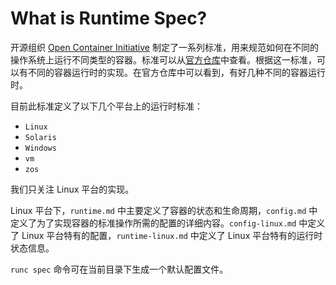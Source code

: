 # What is Runtime Spec?

开源组织 [Open Container Initiative](https://www.opencontainers.org) 制定了一系列标准，用来规范如何在不同的操作系统上运行不同类型的容器。标准可以从[官方仓库](https://github.com/opencontainers/runtime-spec)中查看。根据这一标准，可以有不同的容器运行时的实现。在官方仓库中可以看到，有好几种不同的容器运行时。

目前此标准定义了以下几个平台上的运行时标准：

* `Linux`
* `Solaris`
* `Windows`
* `vm`
* `zos`

我们只关注 Linux 平台的实现。



Linux 平台下，`runtime.md` 中主要定义了容器的状态和生命周期，`config.md` 中定义了为了实现容器的标准操作所需的配置的详细内容。`config-linux.md` 中定义了 Linux 平台特有的配置，`runtime-linux.md` 中定义了 Linux 平台特有的运行时状态信息。

`runc spec` 命令可在当前目录下生成一个默认配置文件。

